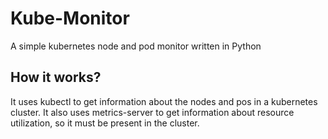 # Kube-Monitor

A simple kubernetes node and pod monitor written in Python

## How it works?

It uses kubectl to get information about the nodes and pos in a kubernetes cluster. 
It also uses metrics-server to get information about resource utilization, so it must be present in the cluster. 


